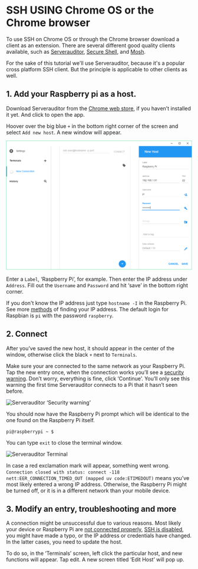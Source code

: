 ﻿# SSH USING Chrome OS or the Chrome browser 

To use SSH on Chrome OS or through the Chrome browser download a client as an extension. There are several different good quality clients available, such as [Serverauditor](http://www.serverauditor.com), [Secure Shell](https://chromium.googlesource.com/apps/libapps/+show/master/nassh), and  [Mosh](https://mosh.mit.edu/). 

For the sake of this tutorial we'll use Serverauditor, because it's a popular cross platform SSH client. But the principle is applicable to other clients as well. 

## 1. Add your Raspberry pi as a host.
Download Serverauditor from the [Chrome web store](https://chrome.google.com/webstore/detail/serverauditor-ssh-client/fjcdjmmkgnkgihjnlbgcdamkadlkbmam?hl=en), if you haven’t installed it yet. And click to open the app.

Hoover over the big blue `+` in the bottom right corner of the screen and select `Add new host`. A new window will appear. 

![Serverauditor ‘New Host’ configuration](images/ssh-chrome-config.png)

Enter a `Label`, ‘Raspberry Pi’, for example. Then enter the IP address under `Address`. Fill out the `Username` and `Password` and hit ‘save’ in the bottom right corner. 

If you don't know the IP address just type `hostname -I` in the Raspberry Pi. See more [methods](../ip-address.md) of finding your IP address. The default login for Raspbian is `pi` with the password `raspberry`.


## 2. Connect

After you’ve saved the new host, it should appear in the center of the window, otherwise click the black `+` next to `Terminals`. 

Make sure your are connected to the same network as your Raspberry Pi. Tap the new entry once, when the connection works you’ll see a [security warning](http://www.lysium.de/blog/index.php?/archives/186-How-to-get-ssh-server-fingerprint-information.html). Don’t worry, everything is fine, click ‘Continue’. You’ll only see this warning the first time Serverauditor connects to a Pi that it hasn’t seen before.

![Serverauditor ‘Security warning’](images/ssh-chrome-warning.png)

You should now have the Raspberry Pi prompt which will be identical to the one found on the Raspberry Pi itself.

```
pi@raspberrypi ~ $
```

You can type `exit` to close the terminal window.

![Serverauditor Terminal](images/ssh-chrome-window.png)

In case a red exclamation mark will appear, something went wrong. `Connection closed with status: connect -118 nett:EER_CONNECTION_TIMED_OUT (mapped uv code:ETIMEDOUT)` means you’ve most likely entered a wrong IP address. Otherwise, the Raspberry Pi might be turned off, or it is in a different network than your mobile device.

## 3. Modify an entry, troubleshooting and more
A connection might be unsuccessful due to various reasons. Most likely your device or Raspberry Pi are [not connected properly](../../configuration/wireless/wireless-cli.md), [SSH is disabled](../../configuration/raspi-config.md), you might have made a typo, or the IP address or credentials have changed. In the latter cases, you need to update the host.

To do so, in the ‘Terminals’ screen, left click the particular host, and new functions will appear. Tap edit. A new screen titled ‘Edit Host’ will pop up.